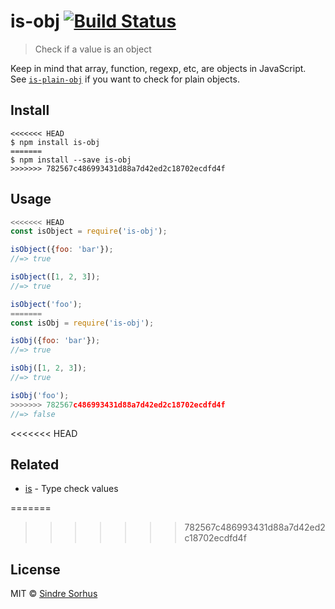 # is-obj [![Build Status](https://travis-ci.org/sindresorhus/is-obj.svg?branch=master)](https://travis-ci.org/sindresorhus/is-obj)

> Check if a value is an object

Keep in mind that array, function, regexp, etc, are objects in JavaScript.<br>
See [`is-plain-obj`](https://github.com/sindresorhus/is-plain-obj) if you want to check for plain objects.


## Install

```
<<<<<<< HEAD
$ npm install is-obj
=======
$ npm install --save is-obj
>>>>>>> 782567c486993431d88a7d42ed2c18702ecdfd4f
```


## Usage

```js
<<<<<<< HEAD
const isObject = require('is-obj');

isObject({foo: 'bar'});
//=> true

isObject([1, 2, 3]);
//=> true

isObject('foo');
=======
const isObj = require('is-obj');

isObj({foo: 'bar'});
//=> true

isObj([1, 2, 3]);
//=> true

isObj('foo');
>>>>>>> 782567c486993431d88a7d42ed2c18702ecdfd4f
//=> false
```


<<<<<<< HEAD
## Related

- [is](https://github.com/sindresorhus/is) - Type check values


=======
>>>>>>> 782567c486993431d88a7d42ed2c18702ecdfd4f
## License

MIT © [Sindre Sorhus](https://sindresorhus.com)
